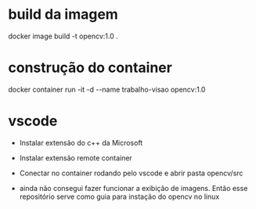# build da imagem
docker image build -t opencv:1.0 .

# construção do container
docker container run -it -d --name trabalho-visao opencv:1.0

# vscode
- Instalar extensão do c++ da Microsoft
- Instalar extensão remote container
- Conectar no container rodando pelo vscode e abrir pasta opencv/src

- ainda não consegui fazer funcionar a exibição de imagens. Então esse repositório serve como guia para instação do opencv no linux
